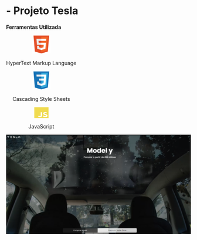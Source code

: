 <h1> - Projeto Tesla</h1>



**Ferramentas Utilizada**
<div  style="display: inline-block"  align="center">
    <img  height="50" width="50" src="https://raw.githubusercontent.com/devicons/devicon/master/icons/html5/html5-original.svg">  
     <p></p>HyperText Markup Language</p>
    <img  height="50" width="50" src="https://raw.githubusercontent.com/devicons/devicon/master/icons/css3/css3-original.svg"> <p>Cascading Style Sheets</p>
    <img align="center" alt="" height="30" width="40" src="https://raw.githubusercontent.com/devicons/devicon/master/icons/javascript/javascript-plain.svg">
    <p>JavaScript</p>
</div>

<img  src="img/tesla.png" alt="Projeto cuncluído">
